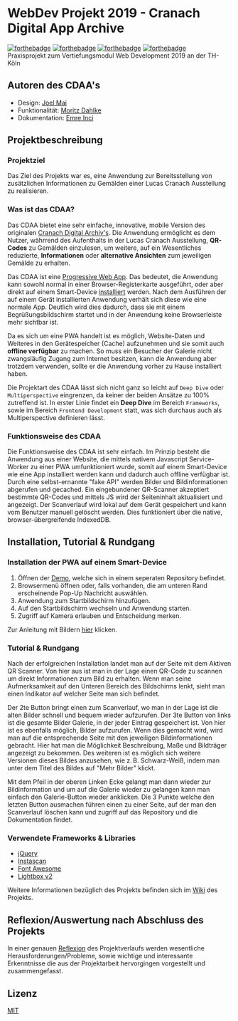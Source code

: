# WebDev Projekt 2019 - Cranach Digital App Archive
[![forthebadge](https://forthebadge.com/images/badges/built-with-love.svg)](https://forthebadge.com)
[![forthebadge](https://forthebadge.com/images/badges/uses-html.svg)](https://forthebadge.com)
[![forthebadge](https://forthebadge.com/images/badges/uses-css.svg)](https://forthebadge.com)
[![forthebadge](https://forthebadge.com/images/badges/uses-js.svg)](https://forthebadge.com)  
Praxisprojekt zum Vertiefungsmodul Web Development 2019 an der TH-Köln  

## Autoren des CDAA's
- Design: [Joel Mai](https://github.com/Inf166)
- Funktionalität: [Moritz Dahlke](https://github.com/inf155)
- Dokumentation: [Emre Inci](https://github.com/bamalamusic)

## Projektbeschreibung
### Projektziel
Das Ziel des Projekts war es, eine Anwendung zur Bereitsstellung von zusätzlichen Informationen zu Gemälden einer Lucas Cranach Ausstellung zu realisieren.

### Was ist das CDAA?
Das CDAA bietet eine sehr einfache, innovative, mobile Version des originalen [Cranach Digital Archiv's](http://lucascranach.org/gallery). Die Anwendung ermöglicht es dem Nutzer, währrend des Aufenthalts in der Lucas Cranach Ausstellung, **QR-Codes** zu Gemälden einzulesen, um weitere, auf ein Wesentliches reduzierte, **Informationen** oder **alternative Ansichten** zum jeweiligen Gemälde zu erhalten.

Das CDAA ist eine [Progressive Web App](https://de.wikipedia.org/wiki/Progressive_Web_App). Das bedeutet, die Anwendung kann sowohl normal in einer Browser-Registerkarte ausgeführt, oder aber direkt auf einem Smart-Device [installiert](#installation-der-pwa-auf-einem-smart-device) werden. Nach dem Ausführen der auf einem Gerät installierten Anwendung verhält sich diese wie eine normale App. Deutlich wird dies dadurch, dass sie mit einem Begrüßungsbildschirm startet und in der Anwendung keine Browserleiste mehr sichtbar ist.  

Da es sich um eine PWA handelt ist es möglich, Website-Daten und Weiteres in den Gerätespeicher (Cache) aufzunehmen und sie somit auch **offline verfügbar** zu machen. So muss ein Besucher der Galerie nicht zwangsläufig Zugang zum Internet besitzen, kann die Anwendung aber trotzdem verwenden, sollte er die Anwendung vorher zu Hause installiert haben.

Die Projektart des CDAA lässt sich nicht ganz so leicht auf ``Deep Dive`` oder ``Multiperspective`` eingrenzen, da keiner der beiden Ansätze zu 100% zutreffend ist. In erster Linie findet ein **Deep Dive** im Bereich ``Frameworks``, sowie im Bereich ``Frontend Development`` statt, was sich durchaus auch als Multiperspective definieren lässt.

### Funktionsweise des CDAA
Die Funktionsweise des CDAA ist sehr einfach. Im Prinzip besteht die Anwendung aus einer Website, die mittels nativem Javascript Service-Worker zu einer PWA umfunktioniert wurde,  somit auf einem Smart-Device wie eine App installiert werden kann und dadurch auch offline verfügbar ist. Durch eine selbst-ernannte "fake API" werden Bilder und Bildinformationen abgerufen und gecached. Ein eingebundener QR-Scanner akzeptiert bestimmte QR-Codes und mittels JS wird der Seiteninhalt aktualisiert und angezeigt. Der Scanverlauf wird lokal auf dem Gerät gespeichert und kann vom Benutzer manuell gelöscht werden. Dies funktioniert über die native, browser-übergreifende IndexedDB.


## Installation, Tutorial & Rundgang
### Installation der PWA auf einem Smart-Device
1. Öffnen der [Demo](https://inf155.github.io/Cranach-PWA/demo/), welche sich in einem seperaten Repository befindet.
2. Browsermenü öffnen oder, falls vorhanden, die am unteren Rand erscheinende Pop-Up Nachricht auswählen.
3. Anwendung zum Startbildschirm hinzufügen.
4. Auf den Startbildschirm wechseln und Anwendung starten.
5. Zugriff auf Kamera erlauben und Entscheidung merken.  

Zur Anleitung mit Bildern [hier](Dokumentation/Installation.md) klicken.

### Tutorial & Rundgang
Nach der erfolgreichen Installation landet man auf der Seite mit dem Aktiven QR Scanner. Von hier aus ist man in der Lage einen QR-Code zu scannen um direkt Informationen zum Bild zu erhalten. Wenn man seine Aufmerksamkeit auf den Unteren Bereich des Bildschirms lenkt, sieht man einen Indikator auf welcher Seite man sich befindet.  

Der 2te Button bringt einen zum Scanverlauf, wo man in der Lage ist die alten Bilder schnell und bequem wieder aufzurufen.
Der 3te Button von links ist die gesamte Bilder Galerie, in der jeder Eintrag gespeichert ist. Von hier ist es ebenfalls möglich, Bilder aufzurufen. Wenn dies gemacht wird, wird man auf die entsprechende Seite mit den jeweiligen Bildinformationen gebracht. Hier hat man die Möglichkeit Beschreibung, Maße und Bildträger angezeigt zu bekommen. Des weiteren ist es möglich sich weitere Versionen dieses Bildes anzusehen, wie z. B. Schwarz-Weiß, indem man unter dem Titel des Bildes auf "Mehr Bilder" klickt.

Mit dem Pfeil in der oberen Linken Ecke gelangt man dann wieder zur Bildinformation und um auf die Galerie wieder zu gelangen kann man einfach den Galerie-Button wieder anklicken. Die 3 Punkte welche den letzten Button ausmachen führen einen zu einer Seite, auf der man den Scanverlauf löschen kann und zugriff auf das Repository und die Dokumentation findet.

### Verwendete Frameworks & Libraries
- [jQuery](https://jquery.com/)
- [Instascan](https://github.com/schmich/instascan)
- [Font Awesome](https://fontawesome.com/v4.7.0/icons/)
- [Lightbox v2](https://lokeshdhakar.com/projects/lightbox2/)

Weitere Informationen bezüglich des Projekts befinden sich im [Wiki](https://github.com/Inf166/WDSS19-Praxisarbeit-CDAA/wiki) des Projekts.

## Reflexion/Auswertung nach Abschluss des Projekts
In einer genauen [Reflexion](Dokumentation/Reflexion.md) des Projektverlaufs werden wesentliche Herausforderungen/Probleme, sowie wichtige und interessante Erkenntnisse die aus der Projektarbeit hervorgingen vorgestellt und zusammengefasst.

## Lizenz
[MIT](https://github.com/Inf166/WDSS19-Praxisarbeit/blob/master/LICENSE)
